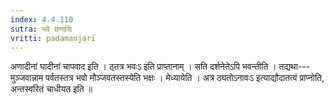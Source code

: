 ```yaml
---
index: 4.4.110
sutra: भवे छन्दसि
vritti: padamanjari
---
```


 अणादीनां घादीनां चापवाद इति । ठ्तत्र भवःऽ इति प्राप्तानाम् । सति दर्शनेतेऽपि भवन्तीति । तद्यथा---मुञ्जवान्नाम पर्वतस्तत्र भवो मौञ्जवतस्तस्येति भक्षः । मेध्यायेति । अत्र ठ्यतोऽनावःऽ इत्याद्यौदातत्वं प्राप्नोति, अन्तस्वरितं चाधीयत इति ॥